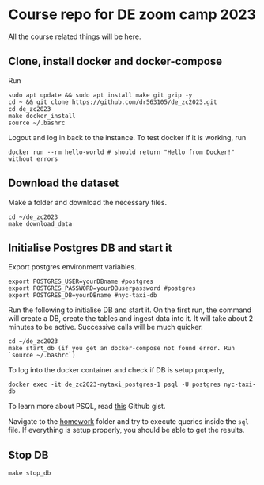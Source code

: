 # Course repo for DE zoom camp 2023

All the course related things will be here.

## Clone, install docker and docker-compose

Run
```
sudo apt update && sudo apt install make git gzip -y
cd ~ && git clone https://github.com/dr563105/de_zc2023.git
cd de_zc2023
make docker_install
source ~/.bashrc
```
Logout and log in back to the instance. To test docker if it is working, run

```
docker run --rm hello-world # should return "Hello from Docker!" without errors
```

## Download the dataset

Make a folder and download the necessary files.
```
cd ~/de_zc2023
make download_data
```
## Initialise Postgres DB and start it

Export postgres environment variables.
```
export POSTGRES_USER=yourDBname #postgres
export POSTGRES_PASSWORD=yourDBuserpassword #postgres
export POSTGRES_DB=yourDBname #nyc-taxi-db
```

Run the following to initialise DB and start it. On the first run, the command will create a DB, create the tables and ingest data into it. It will take about 2 minutes to be active. Successive calls will be much quicker.

```
cd ~/de_zc2023
make start_db (if you get an docker-compose not found error. Run `source ~/.bashrc`)
```

To log into the docker container and check if DB is setup properly,
```
docker exec -it de_zc2023-nytaxi_postgres-1 psql -U postgres nyc-taxi-db
```

To learn more about PSQL, read [this](https://gist.github.com/Kartones/dd3ff5ec5ea238d4c546) Github gist.

Navigate to the [homework](./hw/) folder and try to execute queries inside the `sql` file. If everything is setup properly, you should be able to get the results.
## Stop DB

```
make stop_db
```



